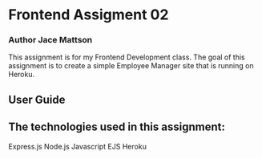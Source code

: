 # Frontend Assigment 02
### Author Jace Mattson
This assignment is for my Frontend Development class. The goal of this assignment
is to create a simple Employee Manager site that is running on Heroku.

## User Guide


## The technologies used in this assignment: 

Express.js
Node.js
Javascript
EJS
Heroku